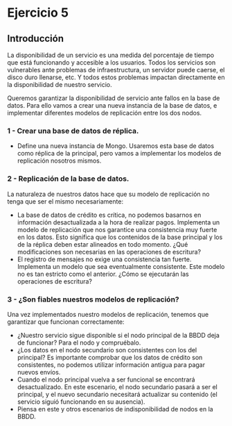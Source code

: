 # Ejercicio 5

## Introducción

La disponibilidad de un servicio es una medida del porcentaje de tiempo que está funcionando y accesible a los usuarios. Todos los servicios son vulnerables ante problemas de infraestructura, un servidor puede caerse, el disco duro llenarse, etc. Y todos estos problemas impactan directamente en la disponibilidad de nuestro servicio.

Queremos garantizar la disponibilidad de servicio ante fallos en la base de datos. Para ello vamos a crear una nueva instancia de la base de datos, e implementar diferentes modelos de replicación entre los dos nodos.

### 1 - Crear una base de datos de réplica.

- Define una nueva instancia de Mongo. Usaremos esta base de datos como réplica de la principal, pero vamos a implementar los modelos de replicación nosotros mismos.

### 2 - Replicación de la base de datos.

La naturaleza de nuestros datos hace que su modelo de replicación no tenga que ser el mismo necesariamente:

- La base de datos de crédito es crítica, no podemos basarnos en información desactualizada a la hora de realizar pagos. Implementa un modelo de replicación que nos garantice una consistencia muy fuerte en los datos. Esto significa que los contenidos de la base principal y los de la réplica deben estar alineados en todo momento. ¿Qué modificaciones son necesarias en las operaciones de escritura?
- El registro de mensajes no exige una consistencia tan fuerte. Implementa un modelo que sea eventualmente consistente. Este modelo no es tan estricto como el anterior. ¿Cómo se ejecutarán las operaciones de escritura?

### 3 - ¿Son fiables nuestros modelos de replicación?

Una vez implementados nuestro modelos de replicación, tenemos que garantizar que funcionan correctamente:

- ¿Nuestro servicio sigue disponible si el nodo principal de la BBDD deja de funcionar? Para el nodo y compruébalo.
- ¿Los datos en el nodo secundario son consistentes con los del principal? Es importante comprobar que los datos de crédito son consistentes, no podemos utilizar información antigua para pagar nuevos envíos.
- Cuando el nodo principal vuelva a ser funcional se encontrará desactualizado. En este escenario, el nodo secundario pasará a ser el principal, y el nuevo secundario necesitará actualizar su contenido (el servicio siguió funcionando en su ausencia).
- Piensa en este y otros escenarios de indisponibilidad de nodos en la BBDD.
